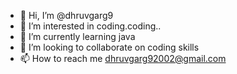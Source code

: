 - 👋 Hi, I’m @dhruvgarg9
- 👀 I’m interested in coding.coding..
- 🌱 I’m currently learning java
- 💞️ I’m looking to collaborate on coding skills 
- 📫 How to reach me dhruvgarg92002@gmail.com

<!---
dhruvgarg9/dhruvgarg9 is a ✨ special ✨ repository because its `README.md` (this file) appears on your GitHub profile.
You can click the Preview link to take a look at your changes.
--->
